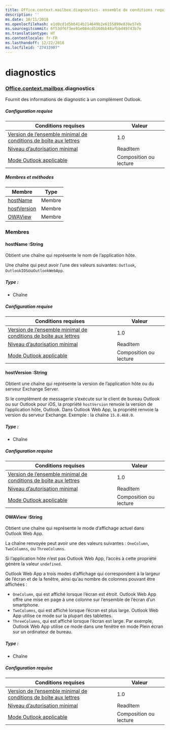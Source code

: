 ```yaml
---
title: Office.context.mailbox.diagnostics- ensemble de conditions requises 1.5
description: ''
ms.date: 10/11/2018
ms.openlocfilehash: e1d0cd1d5b6414b214649b2e6155899e839e57eb
ms.sourcegitcommit: 6f53df6f3ee91e084cd5160bb48afbbd49743b7e
ms.translationtype: HT
ms.contentlocale: fr-FR
ms.lasthandoff: 12/22/2018
ms.locfileid: "27433907"
---
```

# <a name="diagnostics"></a>diagnostics

### <a name="officeofficemdcontextofficecontextmdmailboxofficecontextmailboxmddiagnostics"></a>[Office](Office.md)[.context](Office.context.md)[.mailbox](Office.context.mailbox.md).diagnostics

Fournit des informations de diagnostic à un complément Outlook.

##### <a name="requirements"></a>Configuration requise

|Conditions requises| Valeur|
|---|---|
|[Version de l’ensemble minimal de conditions de boîte aux lettres](/office/dev/add-ins/reference/requirement-sets/outlook-api-requirement-sets)| 1.0|
|[Niveau d’autorisation minimal](https://docs.microsoft.com/outlook/add-ins/understanding-outlook-add-in-permissions)| ReadItem|
|[Mode Outlook applicable](https://docs.microsoft.com/outlook/add-ins/#extension-points)| Composition ou lecture|

##### <a name="members-and-methods"></a>Membres et méthodes

| Membre | Type |
|--------|------|
| [hostName](#hostname-string) | Membre |
| [hostVersion](#hostversion-string) | Membre |
| [OWAView](#owaview-string) | Membre |

### <a name="members"></a>Membres

####  <a name="hostname-string"></a>hostName :String

Obtient une chaîne qui représente le nom de l’application hôte.

Une chaîne qui peut avoir l’une des valeurs suivantes: `Outlook`, `OutlookIOS`ou`OutlookWebApp`.

##### <a name="type"></a>Type :

*   Chaîne

##### <a name="requirements"></a>Configuration requise

|Conditions requises| Valeur|
|---|---|
|[Version de l’ensemble minimal de conditions de boîte aux lettres](/office/dev/add-ins/reference/requirement-sets/outlook-api-requirement-sets)| 1.0|
|[Niveau d’autorisation minimal](https://docs.microsoft.com/outlook/add-ins/understanding-outlook-add-in-permissions)| ReadItem|
|[Mode Outlook applicable](https://docs.microsoft.com/outlook/add-ins/#extension-points)| Composition ou lecture|

####  <a name="hostversion-string"></a>hostVersion :String

Obtient une chaîne qui représente la version de l’application hôte ou du serveur Exchange Server.

Si le complément de messagerie s’exécute sur le client de bureau Outlook ou sur Outlook pour iOS, la propriété `hostVersion` renvoie la version de l’application hôte, Outlook. Dans Outlook Web App, la propriété renvoie la version du serveur Exchange. Exemple : la chaîne `15.0.468.0`.

##### <a name="type"></a>Type :

*   Chaîne

##### <a name="requirements"></a>Configuration requise

|Conditions requises| Valeur|
|---|---|
|[Version de l’ensemble minimal de conditions de boîte aux lettres](/office/dev/add-ins/reference/requirement-sets/outlook-api-requirement-sets)| 1.0|
|[Niveau d’autorisation minimal](https://docs.microsoft.com/outlook/add-ins/understanding-outlook-add-in-permissions)| ReadItem|
|[Mode Outlook applicable](https://docs.microsoft.com/outlook/add-ins/#extension-points)| Composition ou lecture|

####  <a name="owaview-string"></a>OWAView :String

Obtient une chaîne qui représente le mode d’affichage actuel dans Outlook Web App.

La chaîne renvoyée peut avoir une des valeurs suivantes : `OneColumn`, `TwoColumns`, ou `ThreeColumns`.

Si l’application hôte n’est pas Outlook Web App, l’accès à cette propriété génère la valeur `undefined`.

Outlook Web App a trois modes d’affichage qui correspondent à la largeur de l’écran et de la fenêtre, ainsi qu’au nombre de colonnes pouvant être affichées :

*   `OneColumn`, qui est affiché lorsque l’écran est étroit. Outlook Web App offre une mise en page à une colonne sur l’ensemble de l’écran d’un smartphone.
*   `TwoColumns`, qui est affiché lorsque l’écran est plus large. Outlook Web App utilise ce mode sur la plupart des tablettes.
*   `ThreeColumns`, qui est affiché lorsque l’écran est large. Par exemple, Outlook Web App utilise ce mode dans une fenêtre en mode Plein écran sur un ordinateur de bureau.

##### <a name="type"></a>Type :

*   Chaîne

##### <a name="requirements"></a>Configuration requise

|Conditions requises| Valeur|
|---|---|
|[Version de l’ensemble minimal de conditions de boîte aux lettres](/office/dev/add-ins/reference/requirement-sets/outlook-api-requirement-sets)| 1.0|
|[Niveau d’autorisation minimal](https://docs.microsoft.com/outlook/add-ins/understanding-outlook-add-in-permissions)| ReadItem|
|[Mode Outlook applicable](https://docs.microsoft.com/outlook/add-ins/#extension-points)| Composition ou lecture|